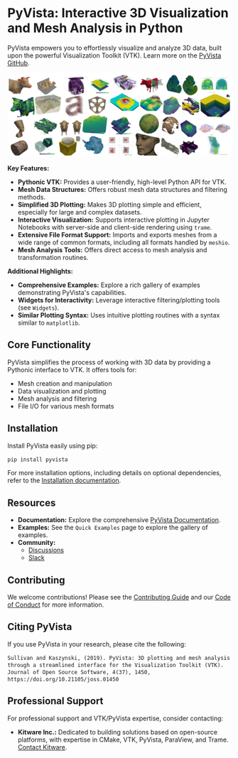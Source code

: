 # PyVista: Interactive 3D Visualization and Mesh Analysis in Python

PyVista empowers you to effortlessly visualize and analyze 3D data, built upon the powerful Visualization Toolkit (VTK).  Learn more on the [PyVista GitHub](https://github.com/pyvista/pyvista).

[![PyVista Banner](https://github.com/pyvista/pyvista/raw/main/doc/source/_static/pyvista_banner_small.png)](https://docs.pyvista.org/examples/index.html)

**Key Features:**

*   **Pythonic VTK:** Provides a user-friendly, high-level Python API for VTK.
*   **Mesh Data Structures:** Offers robust mesh data structures and filtering methods.
*   **Simplified 3D Plotting:** Makes 3D plotting simple and efficient, especially for large and complex datasets.
*   **Interactive Visualization:** Supports interactive plotting in Jupyter Notebooks with server-side and client-side rendering using `trame`.
*   **Extensive File Format Support:** Imports and exports meshes from a wide range of common formats, including all formats handled by `meshio`.
*   **Mesh Analysis Tools:** Offers direct access to mesh analysis and transformation routines.

**Additional Highlights:**

*   **Comprehensive Examples:** Explore a rich gallery of examples demonstrating PyVista's capabilities.
*   **Widgets for Interactivity:** Leverage interactive filtering/plotting tools (see `Widgets`).
*   **Similar Plotting Syntax:** Uses intuitive plotting routines with a syntax similar to `matplotlib`.

## Core Functionality

PyVista simplifies the process of working with 3D data by providing a Pythonic interface to VTK. It offers tools for:

*   Mesh creation and manipulation
*   Data visualization and plotting
*   Mesh analysis and filtering
*   File I/O for various mesh formats

## Installation

Install PyVista easily using pip:

```bash
pip install pyvista
```

For more installation options, including details on optional dependencies, refer to the [Installation documentation](http://docs.pyvista.org/getting-started/installation.html#install-ref.).

## Resources

*   **Documentation:** Explore the comprehensive [PyVista Documentation](http://docs.pyvista.org/).
*   **Examples:** See the `Quick Examples` page to explore the gallery of examples.
*   **Community:**
    *   [Discussions](https://github.com/pyvista/pyvista/discussions)
    *   [Slack](https://communityinviter.com/apps/pyvista/pyvista)

## Contributing

We welcome contributions!  Please see the [Contributing Guide](https://github.com/pyvista/pyvista/blob/main/CONTRIBUTING.rst) and our [Code of Conduct](https://github.com/pyvista/pyvista/blob/main/CODE_OF_CONDUCT.md) for more information.

## Citing PyVista

If you use PyVista in your research, please cite the following:

```
Sullivan and Kaszynski, (2019). PyVista: 3D plotting and mesh analysis through a streamlined interface for the Visualization Toolkit (VTK). Journal of Open Source Software, 4(37), 1450, https://doi.org/10.21105/joss.01450
```

## Professional Support

For professional support and VTK/PyVista expertise, consider contacting:

*   **Kitware Inc.:** Dedicated to building solutions based on open-source platforms, with expertise in CMake, VTK, PyVista, ParaView, and Trame. [Contact Kitware](https://www.kitware.com/contact/).